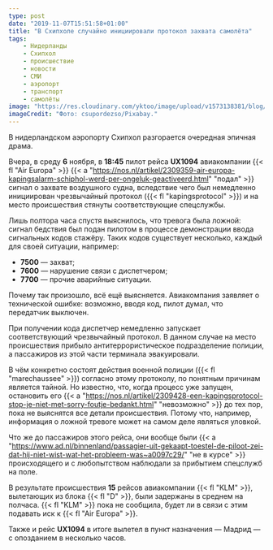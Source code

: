 ```yaml
---
type: post
date: "2019-11-07T15:51:58+01:00"
title: "В Схипхоле случайно инициировали протокол захвата самолёта"
tags:
    - Нидерланды
    - Схипхол
    - происшествие
    - новости
    - СМИ
    - аэропорт
    - транспорт
    - самолёты
image: "https://res.cloudinary.com/yktoo/image/upload/v1573138381/blog/eulfjqrectlemzqkopip.jpg"
imageCredit: "Фото: csupordezso/Pixabay."
---
```


В нидерландском аэропорту Схипхол разгорается очередная эпичная драма.

Вчера, в среду **6** ноября, в **18:45** пилот рейса **UX1094** авиакомпании {{< fl "Air Europa" >}} {{< a "https://nos.nl/artikel/2309359-air-europa-kapingsalarm-schiphol-werd-per-ongeluk-geactiveerd.html" "подал" >}} сигнал о захвате воздушного судна, вследствие чего был немедленно инициирован чрезвычайный протокол ({{< fl "kapingsprotocol" >}}) и на место происшествия стянуты соответствующие спецслужбы.

<!--more-->

Лишь полтора часа спустя выяснилось, что тревога была ложной: сигнал бедствия был подан пилотом в процессе демонстрации ввода сигнальных кодов стажёру. Таких кодов существует несколько, каждый для своей ситуации, например:

* **7500** — захват;
* **7600** — нарушение связи с диспетчером;
* **7700** — прочие аварийные ситуации.

Почему так произошло, всё ещё выясняется. Авиакомпания заявляет о технической ошибке: возможно, вводя код, пилот думал, что передатчик выключен.

При получении кода диспетчер немедленно запускает соответствующий чрезвычайный протокол. В данном случае на место происшествия прибыло антитеррористическое подразделение полиции, а пассажиров из этой части терминала эвакуировали.

В чём конкретно состоят действия военной полиции ({{< fl "marechaussee" >}}) согласно этому протоколу, по понятным причинам является тайной. Но известно, что, когда процесс уже запущен, остановить его {{< a "https://nos.nl/artikel/2309428-een-kapingsprotocol-stop-je-niet-met-sorry-foutje-bedankt.html" "невозможно" >}} до тех пор, пока не выяснятся все детали происшествия. Потому что, например, информация о ложной тревоге может на самом деле являться уловкой.

Что же до пассажиров этого рейса, они вообще были {{< a "https://www.ad.nl/binnenland/passagier-uit-gekaapt-toestel-de-piloot-zei-dat-hij-niet-wist-wat-het-probleem-was~a0097c29/" "не в курсе" >}} происходящего и с любопытством наблюдали за прибытием спецслужб на поле.

В результате происшествия **15** рейсов авиакомпании {{< fl "KLM" >}}, вылетающих из блока {{< fl "D" >}}, были задержаны в среднем на полчаса. {{< fl "KLM" >}} пока не сообщила, будет ли в связи с этим подавать иск к {{< fl "Air Europa" >}}.

Также и рейс **UX1094** в итоге вылетел в пункт назначения — Мадрид — с опозданием в несколько часов.